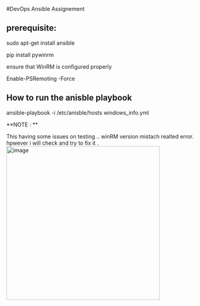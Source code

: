 #DevOps Ansible Assignement
 
## prerequisite: 

sudo apt-get install ansible

pip install pywinrm

ensure that WinRM is configured properly 

Enable-PSRemoting -Force


## How to run the anisble playbook

ansible-playbook -i /etc/anisble/hosts windows_info.yml

**NOTE : **

This having some issues on testing .. winRM version mistach realted error. hpwever i will check and try to fix it . 
<img width="401" alt="image" src="https://github.com/rpasup/DevOps_Assignment_Ansible/assets/17158135/b40f7561-d8f4-458a-93bc-039e84b1a0fd">

